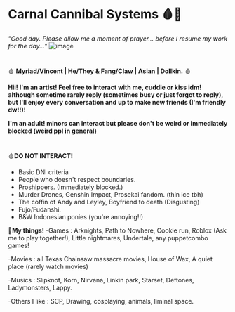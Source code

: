 # Carnal Cannibal Systems 🩸🦴
_"Good day. Please allow me a moment of prayer... before I resume my work for the day..."_
![image](https://github.com/CarnalCannibal/FracturedBody/assets/159403776/b5104d6d-28ef-4d34-961d-ef9730855ef8)

#
🩸 **Myriad/Vincent | He/They & Fang/Claw | Asian | Dollkin.** 🩸

**Hii! I'm an artist! Feel free to interact with me, cuddle or kiss idm! although sometime rarely reply (sometimes busy or just forgot to reply), but I'll enjoy every conversation and up to make new friends (I'm friendly dw!!)!**

**I'm an adult! minors can interact but please don't be weird or immediately blocked (weird ppl in general)**
#
🩸**DO NOT INTERACT!**
- Basic DNI criteria
- People who doesn't respect boundaries.
- Proshippers. (Immediately blocked.)
- Murder Drones, Genshin Impact, Prosekai fandom. (thin ice tbh)
- The coffin of Andy and Leyley, Boyfriend to death (Disgusting)
- Fujo/Fudanshi.
- B&W Indonesian ponies (you're annoying!!)
  
🦴**My things!**
-Games : Arknights, Path to Nowhere, Cookie run, Roblox (Ask me to play together!), Little nightmares, Undertale, any puppetcombo games!

-Movies : all Texas Chainsaw massacre movies, House of Wax, A quiet place (rarely watch movies)

-Musics : Slipknot, Korn, Nirvana, Linkin park, Starset, Deftones, Ladymonsters, Lappy.

-Others I like : SCP, Drawing, cosplaying, animals, liminal space.
